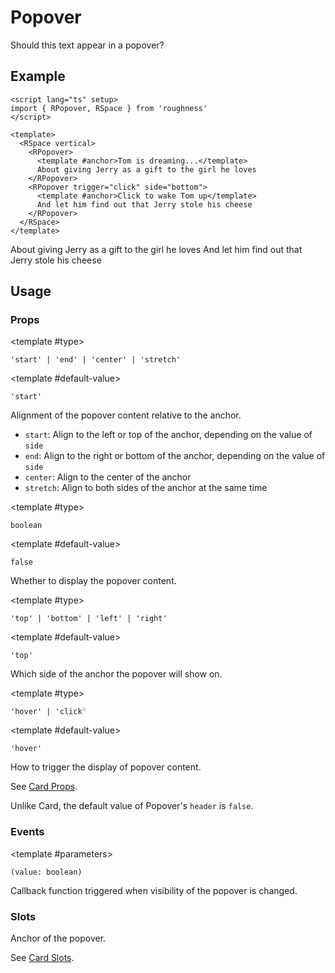 <script lang="ts" setup>
import { RDetails, RPopover, RSpace, RTable } from 'roughness'
</script>

# Popover

Should this text appear in a popover?

## Example

<RDetails>
  <template #summary>Show Code</template>

```vue
<script lang="ts" setup>
import { RPopover, RSpace } from 'roughness'
</script>

<template>
  <RSpace vertical>
    <RPopover>
      <template #anchor>Tom is dreaming...</template>
      About giving Jerry as a gift to the girl he loves
    </RPopover>
    <RPopover trigger="click" side="bottom">
      <template #anchor>Click to wake Tom up</template>
      And let him find out that Jerry stole his cheese
    </RPopover>
  </RSpace>
</template>
```

</RDetails>

<RSpace vertical>
  <RPopover>
    <template #anchor>Tom is dreaming...</template>
    About giving Jerry as a gift to the girl he loves
  </RPopover>
  <RPopover trigger="click" side="bottom">
    <template #anchor>Click to wake Tom up</template>
    And let him find out that Jerry stole his cheese
  </RPopover>
</RSpace>

## Usage

### Props

<RPropsTable>

  <RProp name="align">

  <template #type>

  `'start' | 'end' | 'center' | 'stretch'`

  </template>

  <template #default-value>

  `'start'`

  </template>

  Alignment of the popover content relative to the anchor.

  - `start`: Align to the left or top of the anchor, depending on the value of `side`
  - `end`: Align to the right or bottom of the anchor, depending on the value of `side`
  - `center`: Align to the center of the anchor
  - `stretch`: Align to both sides of the anchor at the same time

  </RProp>

  <RProp name="open">

  <template #type>

  `boolean`

  </template>

  <template #default-value>

  `false`

  </template>

  Whether to display the popover content.

  </RProp>

  <RProp name="side">

  <template #type>

  `'top' | 'bottom' | 'left' | 'right'`

  </template>

  <template #default-value>

  `'top'`

  </template>

  Which side of the anchor the popover will show on.

  </RProp>

  <RProp name="trigger">

  <template #type>

  `'hover' | 'click'`

  </template>

  <template #default-value>

  `'hover'`

  </template>

  How to trigger the display of popover content.

  </RProp>

  <RProp name="...">

  See [Card Props](/components/card#props).

  Unlike Card, the default value of Popover's `header` is `false`.

  </RProp>

</RPropsTable>

### Events

<REventsTable>

  <REvent name="update:open">

  <template #parameters>

  `(value: boolean)`

  </template>

  Callback function triggered when visibility of the popover is changed.

  </REvent>

</REventsTable>

### Slots

<RSlotsTable>

  <RSlot name="anchor">
    Anchor of the popover.
  </RSlot>

  <RSlot name="...">

  See [Card Slots](/components/card#slots).

  </RSlot>

</RSlotsTable>
